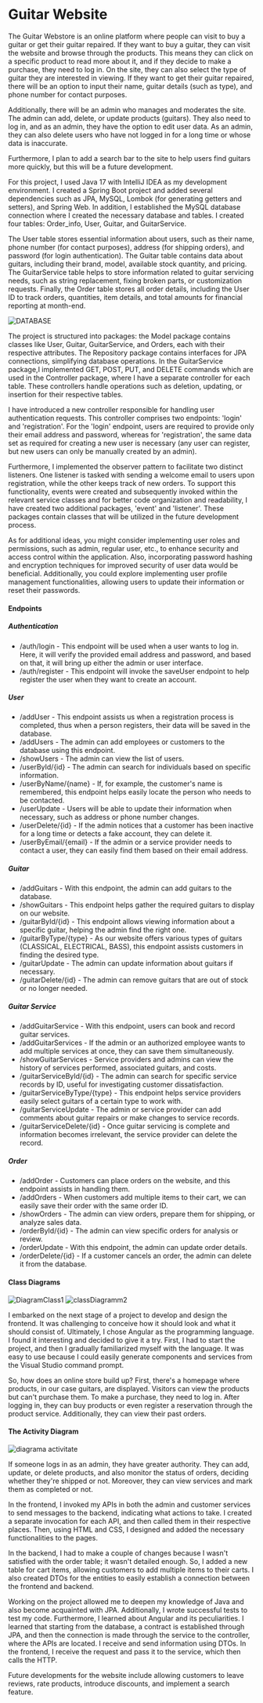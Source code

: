 # Guitar Website

The Guitar Webstore is an online platform where people can visit to buy a guitar or get their guitar repaired. If they want to buy a guitar, they can visit the website and browse through the products. This means they can click on a specific product to read more about it, and if they decide to make a purchase, they need to log in. On the site, they can also select the type of guitar they are interested in viewing. If they want to get their guitar repaired, there will be an option to input their name, guitar details (such as type), and phone number for contact purposes.

Additionally, there will be an admin who manages and moderates the site. The admin can add, delete, or update products (guitars). They also need to log in, and as an admin, they have the option to edit user data. As an admin, they can also delete users who have not logged in for a long time or whose data is inaccurate.

Furthermore, I plan to add a search bar to the site to help users find guitars more quickly, but this will be a future development.

For this project, I used Java 17 with IntelliJ IDEA as my development environment. I created a Spring Boot project and added several dependencies such as JPA, MySQL, Lombok (for generating getters and setters), and Spring Web. In addition, I established the MySQL database connection where I created the necessary database and tables. I created four tables: Order_info, User, Guitar, and GuitarService.

The User table stores essential information about users, such as their name, phone number (for contact purposes), address (for shipping orders), and password (for login authentication).
The Guitar table contains data about guitars, including their brand, model, available stock quantity, and pricing.
The GuitarService table helps to store information related to guitar servicing needs, such as string replacement, fixing broken parts, or customization requests.
Finally, the Order table stores all order details, including the User ID to track orders, quantities, item details, and total amounts for financial reporting at month-end.

![DATABASE](https://github.com/gergoszekely20/Proiect_Proiectare_Software/assets/126805310/9213508f-aabc-4183-85e1-373089da9084)

The project is structured into packages: the Model package contains classes like User, Guitar, GuitarService, and Orders, each with their respective attributes. The Repository package contains interfaces for JPA connections, simplifying database operations. In the GuitarService package,I implemented GET, POST, PUT, and DELETE commands which are used in the Controller package, where I have a separate controller for each table. These controllers handle operations such as deletion, updating, or insertion for their respective tables.

I have introduced a new controller responsible for handling user authentication requests. This controller comprises two endpoints: 'login' and 'registration'. For the 'login' endpoint, users are required to provide only their email address and password, whereas for 'registration', the same data set as required for creating a new user is necessary (any user can register, but new users can only be manually created by an admin).

Furthermore, I implemented the observer pattern to facilitate two distinct listeners. One listener is tasked with sending a welcome email to users upon registration, while the other keeps track of new orders. To support this functionality, events were created and subsequently invoked within the relevant service classes and for better code organization and readability, I have created two additional packages, 'event' and 'listener'. These packages contain classes that will be utilized in the future development process.

As for additional ideas, you might consider implementing user roles and permissions, such as admin, regular user, etc., to enhance security and access control within the application. Also, incorporating password hashing and encryption techniques for improved security of user data would be beneficial. Additionally, you could explore implementing user profile management functionalities, allowing users to update their information or reset their passwords.

#### Endpoints

##### Authentication
- /auth/login - This endpoint will be used when a user wants to log in. Here, it will verify the provided email address and password, and based on that, it will bring up either the admin or user interface.
- /auth/register - This endpoint will invoke the saveUser endpoint to help register the user when they want to create an account.
##### User
- /addUser - This endpoint assists us when a registration process is completed, thus when a person registers, their data will be saved in the database.
- /addUsers - The admin can add employees or customers to the database using this endpoint.
- /showUsers - The admin can view the list of users.
- /userById/{id} - The admin can search for individuals based on specific information.
- /userByName/{name} - If, for example, the customer's name is remembered, this endpoint helps easily locate the person who needs to be contacted.
- /userUpdate - Users will be able to update their information when necessary, such as address or phone number changes.
- /userDelete/{id} - If the admin notices that a customer has been inactive for a long time or detects a fake account, they can delete it.
- /userByEmail/{email} - If the admin or a service provider needs to contact a user, they can easily find them based on their email address.
##### Guitar
- /addGuitars - With this endpoint, the admin can add guitars to the database.
- /showGuitars - This endpoint helps gather the required guitars to display on our website.
- /guitarById/{id} - This endpoint allows viewing information about a specific guitar, helping the admin find the right one.
- /guitarByType/{type} - As our website offers various types of guitars (CLASSICAL, ELECTRICAL, BASS), this endpoint assists customers in finding the desired type.
- /guitarUpdate - The admin can update information about guitars if necessary.
- /guitarDelete/{id} - The admin can remove guitars that are out of stock or no longer needed.
##### Guitar Service
- /addGuitarService - With this endpoint, users can book and record guitar services.
- /addGuitarServices - If the admin or an authorized employee wants to add multiple services at once, they can save them simultaneously.
- /showGuitarServices - Service providers and admins can view the history of services performed, associated guitars, and costs.
- /guitarServiceById/{id} - The admin can search for specific service records by ID, useful for investigating customer dissatisfaction.
- /guitarServiceByType/{type} - This endpoint helps service providers easily select guitars of a certain type to work with.
- /guitarServiceUpdate - The admin or service provider can add comments about guitar repairs or make changes to service records.
- /guitarServiceDelete/{id} - Once guitar servicing is complete and information becomes irrelevant, the service provider can delete the record.
##### Order
- /addOrder - Customers can place orders on the website, and this endpoint assists in handling them.
- /addOrders - When customers add multiple items to their cart, we can easily save their order with the same order ID.
- /showOrders - The admin can view orders, prepare them for shipping, or analyze sales data.
- /orderById/{id} - The admin can view specific orders for analysis or review.
- /orderUpdate - With this endpoint, the admin can update order details.
- /orderDelete/{id} - If a customer cancels an order, the admin can delete it from the database.

#### Class Diagrams
![DiagramClass1](https://github.com/gergoszekely20/Proiect_Proiectare_Software/assets/126805310/2dfcf2c0-7f88-479a-8018-ab6fbdb480ab)
![classDiagramm2](https://github.com/gergoszekely20/Proiect_Proiectare_Software/assets/126805310/82a91531-c929-433e-b829-20bb331a4d74)


I embarked on the next stage of a project to develop and design the frontend. It was challenging to conceive how it should look and what it should consist of. Ultimately, I chose Angular as the programming language. I found it interesting and decided to give it a try. First, I had to start the project, and then I gradually familiarized myself with the language. It was easy to use because I could easily generate components and services from the Visual Studio command prompt.

So, how does an online store build up? First, there's a homepage where products, in our case guitars, are displayed. Visitors can view the products but can't purchase them. To make a purchase, they need to log in. After logging in, they can buy products or even register a reservation through the product service. Additionally, they can view their past orders.

#### The Activity Diagram
![diagrama activitate](https://github.com/gergoszekely20/Proiect_Proiectare_Software/assets/126805310/efc777bb-8551-4711-bff3-501709e8e9ef)


If someone logs in as an admin, they have greater authority. They can add, update, or delete products, and also monitor the status of orders, deciding whether they're shipped or not. Moreover, they can view services and mark them as completed or not.

In the frontend, I invoked my APIs in both the admin and customer services to send messages to the backend, indicating what actions to take. I created a separate invocation for each API, and then called them in their respective places. Then, using HTML and CSS, I designed and added the necessary functionalities to the pages.

In the backend, I had to make a couple of changes because I wasn't satisfied with the order table; it wasn't detailed enough. So, I added a new table for cart items, allowing customers to add multiple items to their carts. I also created DTOs for the entities to easily establish a connection between the frontend and backend.

Working on the project allowed me to deepen my knowledge of Java and also become acquainted with JPA. Additionally, I wrote successful tests to test my code. Furthermore, I learned about Angular and its peculiarities. I learned that starting from the database, a contract is established through JPA, and then the connection is made through the service to the controller, where the APIs are located. I receive and send information using DTOs. In the frontend, I receive the request and pass it to the service, which then calls the HTTP.

Future developments for the website include allowing customers to leave reviews, rate products, introduce discounts, and implement a search feature.
